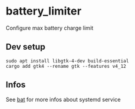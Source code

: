 # battery_limiter

Configure max battery charge limit

## Dev setup

```shell
sudo apt install libgtk-4-dev build-essential
cargo add gtk4 --rename gtk --features v4_12
```

## Infos

See [bat](https://github.com/tshakalekholoane/bat) for more infos about systemd service
